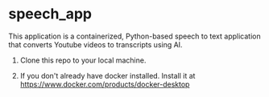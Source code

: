 # speech_app

This application is a containerized, Python-based speech to text application that converts Youtube videos to transcripts using AI.


1. Clone this repo to your local machine.

2. If you don't already have docker installed. Install it at https://www.docker.com/products/docker-desktop

